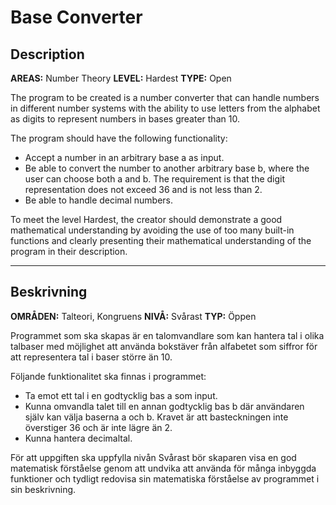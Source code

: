 # Base Converter

## Description

**AREAS:** Number Theory
**LEVEL:** Hardest
**TYPE:** Open

The program to be created is a number converter that can handle numbers in different number systems with the ability to use letters from the alphabet as digits to represent numbers in bases greater than 10.

The program should have the following functionality:

- Accept a number in an arbitrary base a as input.
- Be able to convert the number to another arbitrary base b, where the user can choose both a and b. The requirement is that the digit representation does not exceed 36 and is not less than 2.
- Be able to handle decimal numbers.

To meet the level Hardest, the creator should demonstrate a good mathematical understanding by avoiding the use of too many built-in functions and clearly presenting their mathematical understanding of the program in their description.

---

## Beskrivning

**OMRÅDEN:** Talteori, Kongruens
**NIVÅ:** Svårast
**TYP:** Öppen

Programmet som ska skapas är en talomvandlare som kan hantera tal i olika talbaser med möjlighet att använda bokstäver från alfabetet som siffror för att representera tal i baser större än 10.

Följande funktionalitet ska finnas i programmet:

- Ta emot ett tal i en godtycklig bas a som input.
- Kunna omvandla talet till en annan godtycklig bas b där användaren själv kan välja baserna a och b. Kravet är att basteckningen inte överstiger 36 och är inte lägre än 2.
- Kunna hantera decimaltal.

För att uppgiften ska uppfylla nivån Svårast bör skaparen visa en god matematisk förståelse genom att undvika att använda för många inbyggda funktioner och tydligt redovisa sin matematiska förståelse av programmet i sin beskrivning.
